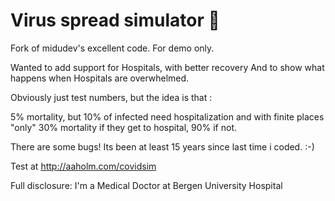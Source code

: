 # Virus spread simulator 🦠

Fork of midudev's excellent code.  For demo only. 

Wanted to add support for Hospitals, with better recovery And to show what happens when Hospitals are overwhelmed.


Obviously just test numbers, but the idea is that :

5% mortality, but
10% of infected need hospitalization and with finite places
"only" 30% mortality if they get to hospital, 90% if not.

There are some bugs!   Its been at least 15 years since last time i coded. :-)


Test at http://aaholm.com/covidsim


Full disclosure: I'm a Medical Doctor at Bergen University Hospital
